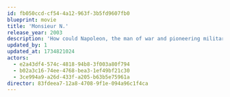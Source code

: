 ```yaml
---
id: fb050ccd-cf54-4a12-963f-3b5fd9607fb0
blueprint: movie
title: 'Monsieur N.'
release_year: 2003
description: 'How could Napoleon, the man of war and pioneering military strategist, meekly accept being locked up on a storm-lashed rock in the middle of the Atlantic ocean? What system of defence, and thus of attack, can he dream up to loosen his jailers\'' grip? On Saint Helena, the far-flung island chosen by his enemies, Napoleon fights a mysterious battle, his last and most important, and one that history has kept secret all these years.'
updated_by: 1
updated_at: 1734821024
actors:
  - e2a43df4-574c-4818-94b8-3f003a80f794
  - b02a3c16-74ee-4768-bea3-1ef49bf21c30
  - 3ce994a9-a26d-433f-a205-b63b5e75961a
director: 83fdeea7-12a8-4708-9f1e-094a96c1f4ca
---
```

